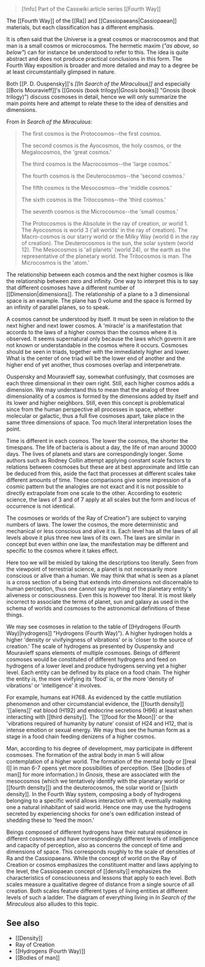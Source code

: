 
> [!info] Part of the Casswiki article series [[Fourth Way]]

The [[Fourth Way]] of the [[Ra]] and [[Cassiopaeans|Cassiopaean]] materials, but each classification has a different emphasis.

It is often said that the Universe is a great cosmos or macrocosmos and that man is a small cosmos or microcosmos. The hermetic maxim (_"as above, so below"_) can for instance be understood to refer to this. The idea is quite abstract and does not produce practical conclusions in this form. The Fourth Way exposition is broader and more detailed and may to a degree be at least circumstantially glimpsed in nature.

Both [[P. D. Ouspensky]]'s _[[In Search of the Miraculous]]_ and especially [[Boris Mouravieff]]'s [[Gnosis (book trilogy)|_Gnosis_ books]] "Gnosis (book trilogy)") discuss cosmoses in detail, hence we will only summarize the main points here and attempt to relate these to the idea of densities and dimensions.

From _In Search of the Miraculous_:

> The first cosmos is the Protocosmos--the first cosmos.
> 
> The second cosmos is the Ayocosmos, the holy cosmos, or the Megalocosmos, the 'great cosmos.'
> 
> The third cosmos is the Macrocosmos--the 'large cosmos.'
> 
> The fourth cosmos is the Deuterocosmos--the 'second cosmos.'
> 
> The fifth cosmos is the Mesocosmos--the 'middle cosmos.'
> 
> The sixth cosmos is the Tritocosmos--the 'third cosmos.'
> 
> The seventh cosmos is the Microcosmos--the 'small cosmos.'
> 
> The Protocosmos is the Absolute in the ray of creation, or world 1. The Ayocosmos is world 3 ('all worlds' in the ray of creation). The Macro-cosmos is our starry world or the Milky Way (world 6 in the ray of creation). The Deuterocosmos is the sun, the solar system (world 12). The Mesocosmos is 'all planets' (world 24), or the earth as the representative of the planetary world. The Tritocosmos is man. The Microcosmos is the 'atom.'

The relationship between each cosmos and the next higher cosmos is like the relationship between zero and infinity. One way to interpret this is to say that different cosmoses have a different number of [[Dimension|dimensions]]. The relationship of a plane to a 3 dimensional space is an example. The plane has 0 volume and the space is formed by an infinity of parallel planes, so to speak.

A cosmos cannot be understood by itself. It must be seen in relation to the next higher and next lower cosmos. A 'miracle' is a manifestation that accords to the laws of a higher cosmos than the cosmos where it is observed. It seems supernatural only because the laws which govern it are not known or understandable in the cosmos where it occurs. Cosmoses should be seen in triads, together with the immediately higher and lower. What is the center of one triad will be the lower end of another and the higher end of yet another, thus cosmoses overlap and interpenetrate.

Ouspensky and Mouravieff say, somewhat confusingly, that cosmoses are each three dimensional in their own right. Still, each higher cosmos adds a dimension. We may understand this to mean that the analog of three dimensionality of a cosmos is formed by the dimensions added by itself and its lower and higher neighbors. Still, even this concept is problematical since from the human perspective all processes in space, whether molecular or galactic, thus a full five cosmoses apart, take place in the same three dimensions of space. Too much literal interpretation loses the point.

Time is different in each cosmos. The lower the cosmos, the shorter the timespans. The life of bacteria is about a day, the life of man around 30000 days. The lives of planets and stars are correspondingly longer. Some authors such as Rodney Collin attempt applying constant scale factors to relations between cosmoses but these are at best approximate and little can be deduced from this, aside the fact that processes at different scales take different amounts of time. These comparisons give some impression of a cosmic pattern but the analogies are not exact and it is not possible to directly extrapolate from one scale to the other. According to esoteric science, the laws of 3 and of 7 apply at all scales but the form and locus of occurrence is not identical.

The cosmoses or worlds of the Ray of Creation") are subject to varying numbers of laws. The lower the cosmos, the more deterministic and mechanical or less conscious and alive it is. Each level has all the laws of all levels above it plus three new laws of its own. The laws are similar in concept but even within one law, the manifestation may be different and specific to the cosmos where it takes effect.

Here too we will be misled by taking the descriptions too literally. Seen from the viewpoint of terrestrial science, a planet is not necessarily more conscious or alive than a human. We may think that what is seen as a planet is a cross section of a being that extends into dimensions not discernable to human perception, thus one cannot say anything of the planetary entity's aliveness or consciousness. Even this is however too literal. It is most likely incorrect to associate the terms of planet, sun and galaxy as used in the schema of worlds and cosmoses to the astronomical definitions of these things.

We may see cosmoses in relation to the table of [[Hydrogens (Fourth Way)|hydrogens]] "Hydrogens (Fourth Way)"). A higher hydrogen holds a higher 'density or vivifyingness of vibrations' or is 'closer to the source of creation.' The scale of hydrogens as presented by Ouspensky and Mouravieff spans elements of multiple cosmoses. Beings of different cosmoses would be constituted of different hydrogens and feed on hydrogens of a lower level and produce hydrogens serving yet a higher level. Each entity can be defined by its place on a food chain. The higher the entity is, the more vivifying its 'food' is, or the more 'density of vibrations' or 'intelligence' it involves.

For example, humans eat H768. As evidenced by the cattle mutilation phenomenon and other circumstancial evidence, the [[fourth density]] '[[aliens]]' eat blood (H192) and endocrine secretions (H96) at least when interacting with [[third density]]. The '[[food for the Moon]]' or the 'vibrations required of humanity by nature' consist of H24 and H12, that is intense emotion or sexual energy. We may thus see the human form as a stage in a food chain feeding denizens of a higher cosmos.

Man, according to his degree of development, may participate in different cosmoses. The formation of the astral body in man 5 will allow contemplation of a higher world. The formation of the mental body or [[real I]] in man 6-7 opens yet more possibilities of perception. (See [[bodies of man]] for more information.) In _Gnosis_, these are associated with the mesocosmos (which we tentatively identify with the planetary world or [[fourth density]]) and the deuterocosmos, the solar world or [[sixth density]]. In the Fourth Way system, composing a body of hydrogens belonging to a specific world allows interaction with it, eventually making one a natural inhabitant of said world. Hence one may use the hydrogens secreted by experiencing shocks for one's own edification instead of shedding these to 'feed the moon.'

Beings composed of different hydrogens have their natural residence in different cosmoses and have correspondingly different levels of intelligence and capacity of perception, also as concerns the concept of time and dimensions of space. This corresponds roughly to the scale of densities of Ra and the Cassiopaeans. While the concept of world on the Ray of Creation or cosmos emphasizes the constituent matter and laws applying to the level, the Cassiopaean concept of [[density]] emphasizes the characteristics of consciousness and lessons that apply to each level. Both scales measure a qualitative degree of distance from a single source of all creation. Both scales feature different types of living entities at different levels of such a ladder. The diagram of everything living in _In Search of the Miraculous_ also alludes to this topic.

See also
--------

*   [[Density]]
*   Ray of Creation
*   [[Hydrogens (Fourth Way)]]
*   [[Bodies of man]]
